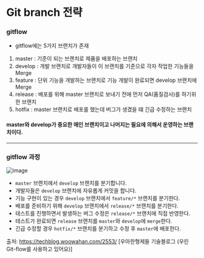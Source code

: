 <h1> Git branch 전략 </h1>

<h3> gitflow </h3>

- gitflow에는 5가지 브랜치가 존재

1. master : 기준이 되는 브랜치로 제품을 배포하는 브랜치
2. develop : 개발 브랜치로 개발자들이 이 브랜치를 기준으로 각자 작업한 기능들을 Merge
3. feature : 단위 기능을 개발하는 브랜치로 기능 개발이 완료되면 develop 브랜치에 Merge
4. release : 배포를 위해 master 브랜치로 보내기 전에 먼저 QA(품질검사)를 하기위한 브랜치
5. hotfix : master 브랜치로 배포를 했는데 버그가 생겼을 떄 긴급 수정하는 브랜치

<h4> master와 develop가 중요한 매인 브랜치이고 나머지는 필요에 의해서 운영하는 브랜치이다. </h4>

<hr>

<h3> gitflow 과정 </h3>

![image](https://user-images.githubusercontent.com/74536458/204782078-2a158474-04e5-4b80-9cf8-bc02b9a255c1.png)

- `master` 브랜치에서 `develop` 브랜치를 분기합니다.
- 개발자들은 `develop` 브랜치에 자유롭게 커밋을 합니다.
- 기능 구현이 있는 경우 `develop` 브랜치에서 `feature/*` 브랜치를 분기한다.
- 배포를 준비하기 위해 `develop` 브랜치에서 `release/*` 브랜치를 분기한다.
- 테스트를 진행하면서 발생하는 버그 수정은 `release/*` 브랜치에 직접 반영한다.
- 테스트가 완료되면 `release` 브랜치를 `master`와 `develop`에 `merge`한다.
- 긴급 수정할 경우 `hotfix/*` 브랜치를 분기하고 수정 후 `master`에 배포한다.

출처: https://techblog.woowahan.com/2553/ [우아한형제들 기술블로그 (우린 Git-flow를 사용하고 있어요)]
